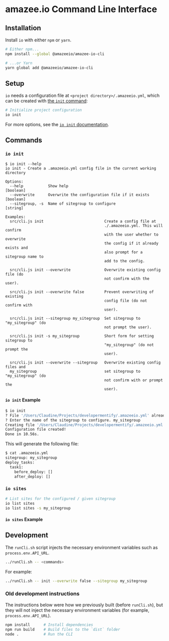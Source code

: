 # amazee.io Command Line Interface

## Installation

Install `io` with either `npm` or `yarn`.

```sh
# Either npm...
npm install --global @amazeeio/amazee-io-cli

# ...or Yarn
yarn global add @amazeeio/amazee-io-cli
```

## Setup

`io` needs a configuration file at `<project directory>/.amazeeio.yml`, which can be created with [the `init` command](#io-init):

```sh
# Initialize project configuration
io init
```

For more options, see the [`io init` documentation](#io-init).

## Commands

### `io init`

```text
$ io init --help
io init - Create a .amazeeio.yml config file in the current working
directory

Options:
  --help           Show help                                           [boolean]
  --overwrite      Overwrite the configuration file if it exists       [boolean]
  --sitegroup, -s  Name of sitegroup to configure                       [string]

Examples:
  src/cli.js init                           Create a config file at
                                            ./.amazeeio.yml. This will confirm
                                            with the user whether to overwrite
                                            the config if it already exists and
                                            also prompt for a sitegroup name to
                                            add to the config.

  src/cli.js init --overwrite               Overwrite existing config file (do
                                            not confirm with the user).

  src/cli.js init --overwrite false         Prevent overwriting of existing
                                            config file (do not confirm with
                                            user).

  src/cli.js init --sitegroup my_sitegroup  Set sitegroup to "my_sitegroup" (do
                                            not prompt the user).

  src/cli.js init -s my_sitegroup           Short form for setting sitegroup to
                                            "my_sitegroup" (do not prompt the
                                            user).

  src/cli.js init --overwrite --sitegroup   Overwrite existing config files and
  my_sitegroup                              set sitegroup to "my_sitegroup" (do
                                            not confirm with or prompt the
                                            user).
```

#### `io init` Example

```sh
$ io init
? File '/Users/Claudine/Projects/developermentify/.amazeeio.yml' already exists! Overwrite? (y/N) y
? Enter the name of the sitegroup to configure. my_sitegroup
Creating file '/Users/Claudine/Projects/developermentify/.amazeeio.yml'...
Configuration file created!
Done in 10.56s.
```

This will generate the following file:

```sh
$ cat .amazeeio.yml
sitegroup: my_sitegroup
deploy_tasks:
  task1:
    before_deploy: []
    after_deploy: []
```

### `io sites`

```sh
# List sites for the configured / given sitegroup
io list sites
io list sites -s my_sitegroup
```

#### `io sites` Example

## Development

The `runCli.sh` script injects the necessary environment variables such as `process.env.API_URL`.

```sh
../runCli.sh -- <commands>
```

For example:

```sh
../runCli.sh -- init --overwrite false --sitegroup my_sitegroup
```

### Old development instructions

The instructions below were how we previously built (before `runCli.sh`), but they will not inject the necessary environment variables (for example, `process.env.API_URL`).

```sh
npm install      # Install dependencies
npm run build    # Build files to the `dist` folder
node .           # Run the CLI
```
